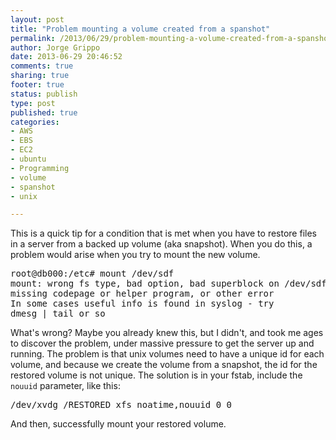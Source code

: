 ```yaml
--- 
layout: post
title: "Problem mounting a volume created from a spanshot"
permalink: /2013/06/29/problem-mounting-a-volume-created-from-a-spanshot/index.html
author: Jorge Grippo
date: 2013-06-29 20:46:52
comments: true
sharing: true
footer: true
status: publish
type: post
published: true
categories: 
- AWS
- EBS
- EC2
- ubuntu
- Programming
- volume
- spanshot
- unix

---
```

<!-- 457 -->
This is a quick tip for a condition that is met when you have to restore files in a server from a backed up volume (aka snapshot). When you do this, a problem would arise when you try to mount the new volume.
<pre>root@db000:/etc# mount /dev/sdf
mount: wrong fs type, bad option, bad superblock on /dev/sdf,
missing codepage or helper program, or other error
In some cases useful info is found in syslog - try
dmesg | tail or so</pre>
What's wrong? Maybe you already knew this, but I didn't, and took me ages to discover the problem, under massive pressure to get the server up and running. The problem is that unix volumes need to have a unique id for each volume, and because we create the volume from a snapshot, the id for the restored volume is not unique. The solution is in your fstab, include the <code>nouuid</code> parameter, like this:
<pre>/dev/xvdg /RESTORED xfs noatime,nouuid 0 0</pre>
And then, successfully mount your restored volume.

